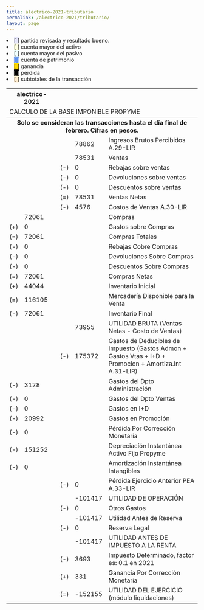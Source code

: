 ```yaml
--- 
title: alectrico-2021-tributario
permalink: /alectrico-2021/tributario/ 
layout: page
--- 
```


<li><span style='background-color: lavender'>[    ]</span> partida revisada y resultado bueno. </li>
<li><span style='background-color: lightyellow'>[    ]</span> cuenta mayor del activo </li>
<li><span style='background-color: azure'>[    ]</span> cuenta mayor del pasivo </li>
<li><span style='color: white; background-color: cornflowerblue'>[    ]</span> cuenta de patrimonio </li>
<li><span style='background-color: gold'>[    ]</span> ganancia </li>
<li><span style='color: white; background-color: black'>[    ]</span> pérdida </li>
<li><span style='background-color: blanchedalmond'>[    ]</span> subtotales de la transacción </li>
<table><tbody>
<tr><th colspan='3'>alectrico-2021</th></tr>
<tr><td colspan='8'> CALCULO DE LA BASE IMPONIBLE PROPYME </td></tr><tr><th colspan='8'>Solo se consideran las transacciones hasta el día final de febrero. Cifras en pesos. </th></tr>
<tr><td></td><td></td><td></td><td></td><td>78862</td><td colspan='2'> Ingresos Brutos Percibidos A.29-LIR </td></tr>
<tr><td></td><td></td><td></td><td></td><td>78531</td><td> Ventas </td></tr>
<tr><td></td><td></td><td></td><td> (-) </td> <td>0 </td> <td>  Rebajas sobre ventas </td></tr>
<tr><td></td><td></td><td></td><td> (-) </td><td>0</td><td> Devoluciones sobre ventas </td></tr>
<tr><td></td><td></td><td></td><td> (-) </td><td>0</td><td>Descuentos sobre ventas </td></tr>
<tr><td></td><td></td><td></td><td> (=) </td><td>78531</td><td> Ventas Netas </td></tr>
<tr><td></td><td></td><td></td><td> (-) </td><td>4576</td> <td>Costos de Ventas A.30-LIR </td></tr>
<tr><td></td><td>72061</td><td></td><td></td><td></td><td> Compras </td></tr>
<tr><td> (+) </td><td> 0</td><td></td><td> </td><td></td><td> Gastos sobre Compras </td></tr>
<tr><td> (=) </td><td>72061</td><td></td><td></td><td></td><td>Compras Totales</td></tr> 
<tr><td> (-) </td><td>0</td><td></td><td></td><td></td><td> Rebajas Cobre Compras </td></tr>
<tr><td> (-) </td><td>0</td><td></td><td></td><td></td><td> Devoluciones Sobre Compras </td></tr>
<tr><td> (-) </td><td>0</td><td></td><td></td><td></td><td> Descuentos Sobre Compras </td></tr>
<tr><td>(=)</td><td>72061</td><td></td><td></td><td></td><td>Compras Netas</td></tr> 
<tr><td> (+) </td><td>44044</td><td></td><td></td><td></td><td colspan='2'>Inventario Inicial</td></tr> 
<tr><td> (=) </td><td> 116105</td><td></td><td> </td><td></td><td> Mercadería Disponible para la Venta </td></tr>
<tr><td> (-) </td> <td>72061</td><td> </td><td></td><td></td><td colspan='2'>Inventario Final </td></tr>
<tr><td></td><td></td><td></td><td></td><td>73955</td><td colspan='4'>  UTILIDAD BRUTA (Ventas Netas - Costo de Ventas) </td></tr>
<tr><td></td><td></td><td></td><td>(-)</td><td>175372</td><td colspan='4'> Gastos de Deducibles de Impuesto (Gastos Admon + Gastos Vtas + I+D + Promocion + Amortiza.Int A.31-LIR) </td></tr>
<tr><td> (-) </td><td>3128</td><td></td><td></td><td></td><td> Gastos del Dpto Administración </td></tr>
<tr><td> (-) </td><td>0</td><td></td><td></td><td></td><td> Gastos del Dpto Ventas </td></tr>
<tr><td>(-)</td><td>0</td><td></td><td></td><td></td><td> Gastos en I+D </td></tr>
<tr><td>(-)</td><td>20992</td><td></td><td></td><td></td><td> Gastos en Promoción </td></tr>
<tr><td>(-) </td><td>0</td><td></td><td></td><td></td><td> Pérdida Por Corrección Monetaria </td></tr>
<tr><td> (-) </td><td>151252</td><td></td><td></td><td></td><td> Depreciacíón Instantánea Activo Fijo Propyme </td></tr>
<tr><td> (-) </td><td>0</td><td></td><td></td><td></td><td> Amortización Instantánea Intangibles </td></tr>
<tr><td></td><td></td><td></td><td> (-) </td><td>0</td><td> Pérdida Ejercicio Anterior PEA A.33-LIR </td></tr>
<tr><td> </td><td></td><td></td><td></td><td> -101417</td><td> UTILIDAD DE OPERACIÓN </td></tr>
<tr><td></td><td></td><td></td><td> (-) </td><td>0</td><td> Otros Gastos </td></tr>
<tr><td></td><td> </td><td> </td><td></td><td>-101417</td><td> Utilidad Antes de Reserva </td></tr>
<tr><td></td><td></td><td></td><td> (-) </td><td>0</td><td> Reserva Legal </td></tr>
<tr><td> <td></td></td><td> </td><td></td><td>-101417</td><td> UTILIDAD ANTES DE IMPUESTO A LA RENTA </td></tr>
<tr><td></td><td></td><td></td><td> (-) </td><td> 3693</td><td> Impuesto Determinado, factor es: 0.1 en 2021 </td></tr>
<tr><td></td><td></td><td></td><td> (+) </td><td>331</td><td> Ganancia Por Corrección Monetaria </td></tr>
<tr><td></td><td></td><td></td><td> (=) </td><td>-152155</td><td> UTILIDAD DEL EJERCICIO (módulo liquidaciones)</td></tr>
</tbody></table>